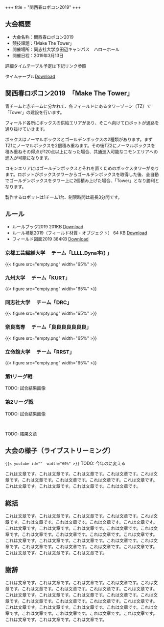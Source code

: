 +++
title = "関西春ロボコン2019"
+++

## 大会概要

- 大会名称：関西春ロボコン2019
- 競技課題：「Make The Tower」
- 開催場所：同志社大学京田辺キャンパス　ハローホール
- 開催日程：2019年3月13日

詳細タイムテーブル予定は下記リンク参照

タイムテーブル[Download](https://drive.google.com/file/d/1cy_Gx91IZ4MvDmu3OjSM8rm0-bowZjih/view)


## 関西春ロボコン2019　「Make The Tower」

青チームと赤チームに分かれて、各フィールドにあるタワーゾーン（TZ）で「Tower」の建設を行います。


フィールド各所にボックスの供給エリアがあり、そこへ向けてロボットが通路を通り抜けていきます。


ボックスはノーマルボックスとゴールデンボックスの2種類があります。まずTZ1にノーマルボックスを2個積み重ねます。その後TZ2にノーマルボックスを積み重ねその得点が120点以上になった場合、共通進入可能なコモンエリアへの進入が可能になります。


コモンエリアにはゴールデンボックスとそれを置くためのボックスタワーがあります。ロボットがボックスタワーからゴールデンボックスを取得した後、全自動でゴールデンボックスをタワー上に2個積み上げた場合、「Tower」となり勝利となります。


製作するロボットは1チーム1台、制限時間は最長3分間です。


## ルール

- ルールブック2019 201KB [Download](https://drive.google.com/file/d/1O2bhHCj4uC85VCPxzDbB2vA6viPILXd7/view)
- ルール補足2019（フィールド材質・オブジェクト） 64 KB [Download](https://drive.google.com/file/d/1TGirJhS4SrwIGnVrSErryiJxM7yDH4K0/view)
- フィールド図面2019 384KB [Download](https://drive.google.com/file/d/1_NXk8UimQ1pDLscgggRpZR2mC3_1djAP/view)

### 京都工芸繊維大学 　チーム「LLLL.Dyna本() 」
{{< figure src="empty.png" width="65%" >}}

### 九州大学 　チーム「KURT」
{{< figure src="empty.png" width="65%" >}}

### 同志社大学 　チーム「DRC」
{{< figure src="empty.png" width="65%" >}}

### 奈良高専 　チーム「良良良良良良良」
{{< figure src="empty.png" width="65%" >}}

### 立命館大学 　チーム「RRST」
{{< figure src="empty.png" width="65%" >}}



### 第1リーグ戦
TODO: 試合結果画像

### 第2リーグ戦
TODO: 試合結果画像

<br>

TODO: 結果文章

## 大会の様子（ライブストリーミング）

`{{< youtube id=""  width="60%" >}}` TODO: 今年のに変える

これは文章です。これは文章です。これは文章です。これは文章です。これは文章です。これは文章です。これは文章です。これは文章です。これは文章です。これは文章です。これは文章です。これは文章です。これは文章です。

## 総括

これは文章です。これは文章です。これは文章です。これは文章です。これは文章です。これは文章です。これは文章です。これは文章です。これは文章です。これは文章です。これは文章です。これは文章です。これは文章です。これは文章です。これは文章です。これは文章です。これは文章です。これは文章です。これは文章です。これは文章です。これは文章です。これは文章です。これは文章です。これは文章です。これは文章です。これは文章です。これは文章です。これは文章です。これは文章です。これは文章です。
 
## 謝辞

これは文章です。これは文章です。これは文章です。これは文章です。これは文章です。これは文章です。これは文章です。これは文章です。これは文章です。これは文章です。これは文章です。これは文章です。これは文章です。これは文章です。これは文章です。これは文章です。これは文章です。これは文章です。これは文章です。これは文章です。これは文章です。これは文章です。これは文章です。これは文章です。これは文章です。これは文章です。これは文章です。これは文章です。これは文章です。これは文章です。